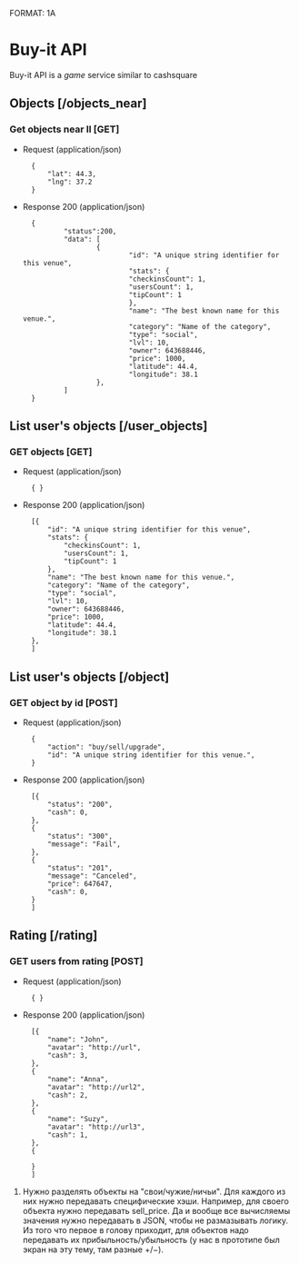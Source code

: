 FORMAT: 1A

# Buy-it API
Buy-it API is a *game* service similar to cashsquare

## Objects [/objects_near]
### Get objects near ll [GET]
+ Request (application/json)

        {
            "lat": 44.3,
            "lng": 37.2
        }
    
+ Response 200 (application/json)

        {
                "status":200,
                "data": [
                        {
                                "id": "A unique string identifier for this venue", 
                                "stats": {
                                "checkinsCount": 1,
                                "usersCount": 1,
                                "tipCount": 1
                                },
                                "name": "The best known name for this venue.",
                                "category": "Name of the category",
                                "type": "social",
                                "lvl": 10,
                                "owner": 643688446,
                                "price": 1000,
                                "latitude": 44.4,
                                "longitude": 38.1
                        },
                ]
        }

## List user's objects [/user_objects]
### GET objects [GET]

+ Request (application/json)

        { }
    
+ Response 200 (application/json)

        [{
            "id": "A unique string identifier for this venue", 
            "stats": {
                "checkinsCount": 1,
                "usersCount": 1,
                "tipCount": 1
            },
            "name": "The best known name for this venue.",
            "category": "Name of the category",
            "type": "social",
            "lvl": 10,
            "owner": 643688446,
            "price": 1000,
            "latitude": 44.4,
            "longitude": 38.1
        },
        ]
  
## List user's objects [/object]      
### GET object by id [POST]
+ Request (application/json)

        {
            "action": "buy/sell/upgrade",
            "id": "A unique string identifier for this venue.",
        }
    
+ Response 200 (application/json)

        [{
            "status": "200",
            "cash": 0,
        }, 
        {
            "status": "300",
            "message": "Fail",
        },
        {
            "status": "201",
            "message": "Canceled",
            "price": 647647,
            "cash": 0,
        }
        ]
        
## Rating [/rating]      
### GET users from rating [POST]
+ Request (application/json)

        { }
    
+ Response 200 (application/json)

        [{
            "name": "John",
            "avatar": "http://url",
            "cash": 3,
        }, 
        {
            "name": "Anna",
            "avatar": "http://url2",
            "cash": 2,
        },
        {
            "name": "Suzy",
            "avatar": "http://url3",
            "cash": 1,
        },
        {
            
        }
        ]        
        


1. Нужно разделять объекты на "свои/чужие/ничьи". Для каждого из них нужно передавать специфические хэши. Например, для своего объекта нужно передавать sell_price. Да и вообще все вычисляемы значения нужно передавать в JSON, чтобы не размазывать логику. Из того что первое в голову приходит, для объектов надо передавать их прибыльность/убыльность (у нас в прототипе был экран на эту тему, там разные +$/-$).
